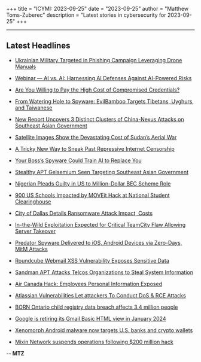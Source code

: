 +++
title = "ICYMI: 2023-09-25"
date = "2023-09-25"
author = "Matthew Toms-Zuberec"
description = "Latest stories in cybersecurity for 2023-09-25"
+++

---------------------------------------------------------------------------
## Latest Headlines
- [Ukrainian Military Targeted in Phishing Campaign Leveraging Drone Manuals](https://thehackernews.com/2023/09/ukrainian-military-targeted-in-phishing.html)

- [Webinar — AI vs. AI: Harnessing AI Defenses Against AI-Powered Risks](https://thehackernews.com/2023/09/watch-webinar-ai-vs-ai-harnessing-ai.html)

- [Are You Willing to Pay the High Cost of Compromised Credentials?](https://thehackernews.com/2023/09/are-you-willing-to-pay-high-cost-of.html)

- [From Watering Hole to Spyware: EvilBamboo Targets Tibetans, Uyghurs, and Taiwanese](https://thehackernews.com/2023/09/from-watering-hole-to-spyware.html)

- [New Report Uncovers 3 Distinct Clusters of China-Nexus Attacks on Southeast Asian Government](https://thehackernews.com/2023/09/new-report-uncovers-three-distinct.html)

- [Satellite Images Show the Devastating Cost of Sudan’s Aerial War](https://www.wired.com/story/sudan-conflict-satellites/)

- [A Tricky New Way to Sneak Past Repressive Internet Censorship](https://www.wired.com/story/equalitie-trojan-horse-internet-censorship/)

- [Your Boss’s Spyware Could Train AI to Replace You](https://www.wired.com/story/corporate-surveillance-train-ai/)

- [Stealthy APT Gelsemium Seen Targeting Southeast Asian Government](https://www.securityweek.com/stealthy-apt-gelsemium-seen-targeting-southeast-asian-government/)

- [Nigerian Pleads Guilty in US to Million-Dollar BEC Scheme Role](https://www.securityweek.com/nigerian-pleads-guilty-in-us-to-million-dollar-bec-scheme-role/)

- [900 US Schools Impacted by MOVEit Hack at National Student Clearinghouse](https://www.securityweek.com/900-us-schools-impacted-by-moveit-hack-at-national-student-clearinghouse/)

- [City of Dallas Details Ransomware Attack Impact, Costs](https://www.securityweek.com/city-of-dallas-details-ransomware-attack-impact-costs/)

- [In-the-Wild Exploitation Expected for Critical TeamCity Flaw Allowing Server Takeover](https://www.securityweek.com/in-the-wild-exploitation-expected-for-critical-teamcity-flaw-allowing-server-takeover/)

- [Predator Spyware Delivered to iOS, Android Devices via Zero-Days, MitM Attacks](https://www.securityweek.com/predator-spyware-delivered-to-ios-android-devices-via-zero-days-mitm-attacks/)

- [Roundcube Webmail XSS Vulnerability Exposes Sensitive Data](https://cybersecuritynews.com/roundcube-webmail-xss-vulnerability/)

- [Sandman APT Attacks Telcos Organizations to Steal System Information](https://cybersecuritynews.com/sandman-apt-attacks-telcos/)

- [Air Canada Hack: Employees Personal Information Exposed](https://cybersecuritynews.com/air-canada-hack/)

- [Atlassian Vulnerabilities Let attackers To Conduct DoS & RCE Attacks](https://cybersecuritynews.com/atlassian-vulnerabilities-dos/)

- [BORN Ontario child registry data breach affects 3.4 million people](https://www.bleepingcomputer.com/news/security/born-ontario-child-registry-data-breach-affects-34-million-people/)

- [Google is retiring its Gmail Basic HTML view in January 2024](https://www.bleepingcomputer.com/news/security/google-is-retiring-its-gmail-basic-html-view-in-january-2024/)

- [Xenomorph Android malware now targets U.S. banks and crypto wallets](https://www.bleepingcomputer.com/news/security/xenomorph-android-malware-now-targets-us-banks-and-crypto-wallets/)

- [Mixin Network suspends operations following $200 million hack](https://www.bleepingcomputer.com/news/security/mixin-network-suspends-operations-following-200-million-hack/)

**-- MTZ**